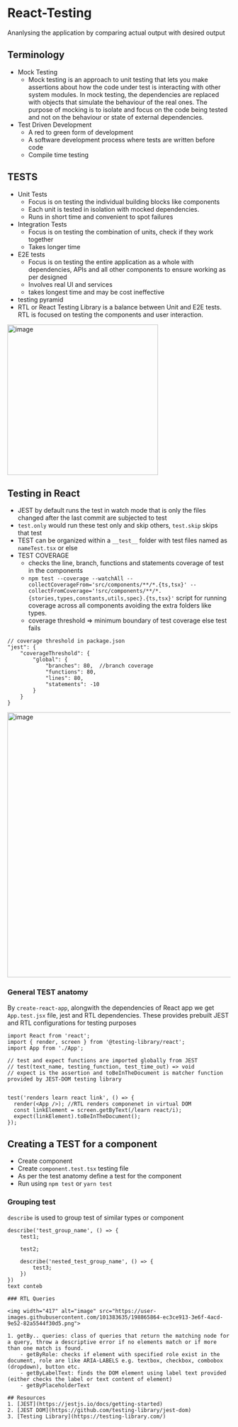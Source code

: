 # React-Testing
Ananlysing the application by comparing actual output with desired output

## Terminology
- Mock Testing
    - Mock testing is an approach to unit testing that lets you make assertions about how the code under test is interacting with other system modules. In mock testing, the dependencies are replaced with objects that simulate the behaviour of the real ones. The purpose of mocking is to isolate and focus on the code being tested and not on the behaviour or state of external dependencies.
- Test Driven Development
    - A red to green form of development
    - A software development process where tests are written before code
    - Compile time testing

## TESTS
- Unit Tests
    - Focus is on testing the individual building blocks like components
    - Each unit is tested in isolation with mocked dependencies. 
    - Runs in short time and convenient to spot failures
- Integration Tests
    - Focus is on testing the combination of units, check if they work together
    - Takes longer time
- E2E tests
    - Focus is on testing the entire application as a whole with dependencies, APIs and all other components to ensure working as per designed
    - Involves real UI and services
    - takes longest time and may be cost ineffective
- testing pyramid
- RTL or React Testing Library is a balance between Unit and E2E tests. RTL is focused on testing the components and user interaction.

<img width="340" alt="image" src="https://user-images.githubusercontent.com/101383635/198865774-a9f9a650-d296-47fb-9de0-04162f5e6015.png">

## Testing in React
- JEST by default runs the test in watch mode that is only the files changed after the last commit are subjected to test
- ```test.only``` would run these test only and skip others, ```test.skip``` skips that test
- TEST can be organized within a ```__test__``` folder with test files named as ```nameTest.tsx``` or else
- TEST COVERAGE
    - checks the line, branch, functions and statements coverage of test in the components
    - ```npm test --coverage --watchAll --collectCoverageFrom='src/components/**/*.{ts,tsx}' --collectFromCoverage='!src/components/**/*.{stories,types,constants,utils,spec}.{ts,tsx}'``` script for running coverage across all components avoiding the extra folders like types.
    - coverage threshold => minimum boundary of test coverage else test fails
```
// coverage threshold in package.json
"jest": {
    "coverageThreshold": {
        "global": {
            "branches": 80,  //branch coverage
            "functions": 80,
            "lines": 80,
            "statements": -10
        }
    }
}
```

<img width="599" alt="image" src="https://user-images.githubusercontent.com/101383635/198864845-89c23214-7f62-464c-a90f-90692ee07d39.png">


### General TEST anatomy
By ```create-react-app```, alongwith the dependencies of React app we get ```App.test.jsx``` file, jest and RTL dependencies. These provides prebuilt JEST and RTL configurations for testing purposes
```
import React from 'react';
import { render, screen } from '@testing-library/react';
import App from './App';

// test and expect functions are imported globally from JEST
// test(text_name, testing_function, test_time_out) => void
// expect is the assertion and toBeInTheDocument is matcher function provided by JEST-DOM testing library 


test('renders learn react link', () => {
  render(<App />); //RTL renders componenet in virtual DOM
  const linkElement = screen.getByText(/learn react/i);
  expect(linkElement).toBeInTheDocument();
});

```

## Creating a TEST for a component
- Create component
- Create ```component.test.tsx``` testing file
- As per the test anatomy define a test for the component
- Run using ```npm test``` or ```yarn test```

### Grouping test
```describe``` is used to group test of similar types or component
```
describe('test_group_name', () => {
    test1;

    test2;

    describe('nested_test_group_name', () => {
        test3;
    })
})
text conteb

### RTL Queries

<img width="417" alt="image" src="https://user-images.githubusercontent.com/101383635/198865864-ec3ce913-3e6f-4acd-9e52-82a5544f30d5.png">

1. getBy.. queries: class of queries that return the matching node for a query, throw a descriptive error if no elements match or if more than one match is found.
    - getByRole: checks if element with specified role exist in the document, role are like ARIA-LABELS e.g. textbox, checkbox, combobox (dropdown), button etc.
    - getByLabelText: finds the DOM element using label text provided (either checks the label or text content of element) 
    - getByPlaceholderText

## Resources
1. [JEST](https://jestjs.io/docs/getting-started)
2. [JEST DOM](https://github.com/testing-library/jest-dom)
3. [Testing Library](https://testing-library.com/)
